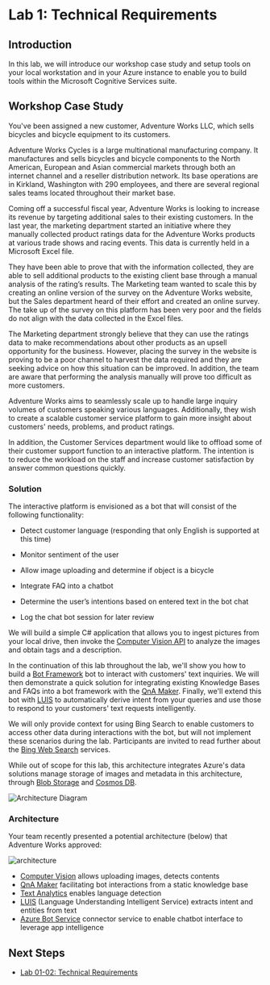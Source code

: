 # Lab 1: Technical Requirements

## Introduction

In this lab, we will introduce our workshop case study and setup tools on your local workstation and in your Azure instance to enable you to build tools within the Microsoft Cognitive Services suite.

## Workshop Case Study

You've been assigned a new customer, Adventure Works LLC, which sells bicycles and bicycle equipment to its customers.

Adventure Works Cycles is a large multinational manufacturing company. It manufactures and sells bicycles and bicycle components to the North American, European and Asian commercial markets through both an internet channel and a reseller distribution network. Its base operations are in Kirkland, Washington with 290 employees, and there are several regional sales teams located throughout their market base.

Coming off a successful fiscal year, Adventure Works is looking to increase its revenue by targeting additional sales to their existing customers. In the last year, the marketing department started an initiative where they manually collected product ratings data for the Adventure Works products at various trade shows and racing events. This data is currently held in a Microsoft Excel file.

They have been able to prove that with the information collected, they are able to sell additional products to the existing client base through a manual analysis of the rating’s results. The Marketing team wanted to scale this by creating an online version of the survey on the Adventure Works website, but the Sales department heard of their effort and created an online survey. The take up of the survey on this platform has been very poor and the fields do not align with the data collected in the Excel files.

The Marketing department strongly believe that they can use the ratings data to make recommendations about other products as an upsell opportunity for the business. However, placing the survey in the website is proving to be a poor channel to harvest the data required and they are seeking advice on how this situation can be improved. In addition, the team are aware that performing the analysis manually will prove too difficult as more customers.

 Adventure Works aims to seamlessly scale up to handle large inquiry volumes of customers speaking various languages. Additionally, they wish to create a scalable customer service platform to gain more insight about customers' needs, problems, and product ratings.

In addition, the Customer Services department would like to offload some of their customer support function to an interactive platform. The intention is to reduce the workload on the staff and increase customer satisfaction by answer common questions quickly.

### Solution

The interactive platform is envisioned as a bot that will consist of the following functionality:

- Detect customer language (responding that only English is supported at this time)

- Monitor sentiment of the user

- Allow image uploading and determine if object is a bicycle

- Integrate FAQ into a chatbot

- Determine the user’s intentions based on entered text in the bot chat

- Log the chat bot session for later review

We will build a simple C# application that allows you to ingest pictures from your local drive, then invoke the [Computer Vision API](https://www.microsoft.com/cognitive-services/en-us/computer-vision-api) to analyze the images and obtain tags and a description.

In the continuation of this lab throughout the lab, we'll show you how to build a [Bot Framework](https://dev.botframework.com/) bot to interact with customers' text inquiries. We will then demonstrate a quick solution for integrating existing Knowledge Bases and FAQs into a bot framework with the [QnA Maker](https://docs.microsoft.com/en-us/azure/cognitive-services/qnamaker/overview/overview). Finally, we'll extend this bot with [LUIS](https://www.microsoft.com/cognitive-services/en-us/language-understanding-intelligent-service-luis) to automatically derive intent from your queries and use those to respond to your customers' text requests intelligently.

We will only provide context for using Bing Search to enable customers to access other data during interactions with the bot, but will not implement these scenarios during the lab. Participants are invited to read further about the [Bing Web Search](https://azure.microsoft.com/en-us/services/cognitive-services/directory/search/) services.

While out of scope for this lab, this architecture integrates Azure's data solutions manage storage of images and metadata in this architecture, through [Blob Storage]((https://docs.microsoft.com/en-us/azure/storage/storage-dotnet-how-to-use-blobs)) and [Cosmos DB](https://azure.microsoft.com/en-us/services/cosmos-db/).

![Architecture Diagram](../images/AI_Immersion_Arch.png)

### Architecture

Your team recently presented a potential architecture (below) that Adventure Works approved:

![architecture](../images/AI_Immersion_Arch.png)

- [Computer Vision](https://azure.microsoft.com/en-us/services/cognitive-services/computer-vision/) allows uploading images, detects contents
- [QnA Maker](https://azure.microsoft.com/en-us/services/cognitive-services/qna-maker/) facilitating bot interactions from a static knowledge base
- [Text Analytics](https://azure.microsoft.com/en-us/services/cognitive-services/text-analytics/) enables language detection
- [LUIS](https://docs.microsoft.com/en-us/azure/cognitive-services/LUIS/Home)  (Language Understanding Intelligent Service)
extracts intent and entities from text
- [Azure Bot Service](https://azure.microsoft.com/en-us/services/bot-service/) connector service to enable chatbot interface to leverage app intelligence

## Next Steps

- [Lab 01-02: Technical Requirements](02-Technical_Requirements.md)